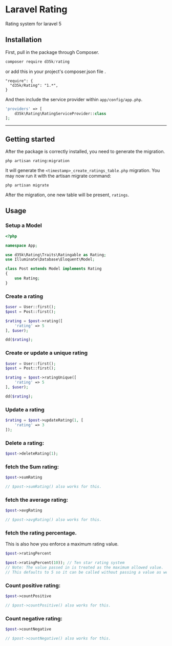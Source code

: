 # Laravel Rating
Rating system for laravel 5

## Installation

First, pull in the package through Composer.

```js
composer require d35k/rating
```
or add this in your project's composer.json file .
````
"require": {
  "d35k/Rating": "1.*",
}
````

And then include the service provider within `app/config/app.php`.

```php
'providers' => [
    d35k\Rating\RatingServiceProvider::class
];
```

-----
## Getting started
After the package is correctly installed, you need to generate the migration.
````
php artisan rating:migration
````

It will generate the `<timestamp>_create_ratings_table.php` migration. You may now run it with the artisan migrate command:
````
php artisan migrate
````

After the migration, one new table will be present, `ratings`.

## Usage
### Setup a Model
```php
<?php

namespace App;

use d35k\Rating\Traits\Ratingable as Rating;
use Illuminate\Database\Eloquent\Model;

class Post extends Model implements Rating
{
    use Rating;
}
```

### Create a rating
```php
$user = User::first();
$post = Post::first();

$rating = $post->rating([
    'rating' => 5
], $user);

dd($rating);
```

### Create or update a unique rating
```php
$user = User::first();
$post = Post::first();

$rating = $post->ratingUnique([
    'rating' => 5
], $user);

dd($rating);
```

### Update a rating
```php
$rating = $post->updateRating(1, [
    'rating' => 3
]);
```

### Delete a rating:
```php
$post->deleteRating(1);
```

### fetch the Sum rating:
````php
$post->sumRating

// $post->sumRating() also works for this.
```` 

### fetch the average rating:
````php
$post->avgRating

// $post->avgRating() also works for this.
````

### fetch the rating percentage. 
This is also how you enforce a maximum rating value.
````php
$post->ratingPercent

$post->ratingPercent(10)); // Ten star rating system
// Note: The value passed in is treated as the maximum allowed value.
// This defaults to 5 so it can be called without passing a value as well.
````

### Count positive rating:
````php
$post->countPositive

// $post->countPositive() also works for this.
````

### Count negative rating:
````php
$post->countNegative

// $post->countNegative() also works for this.
````
